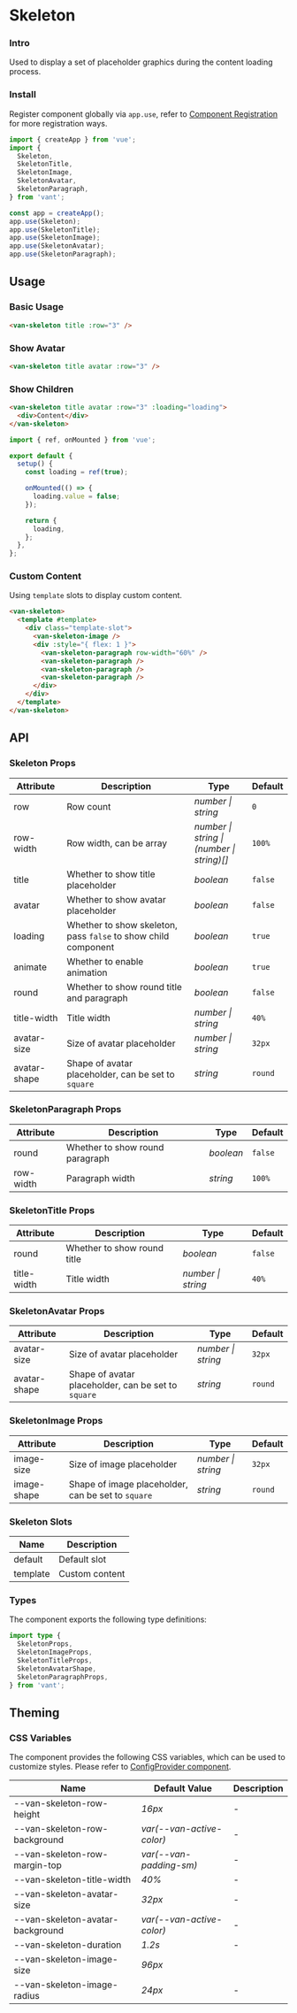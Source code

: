 # Skeleton

### Intro

Used to display a set of placeholder graphics during the content loading process.

### Install

Register component globally via `app.use`, refer to [Component Registration](#/en-US/advanced-usage#zu-jian-zhu-ce) for more registration ways.

```js
import { createApp } from 'vue';
import {
  Skeleton,
  SkeletonTitle,
  SkeletonImage,
  SkeletonAvatar,
  SkeletonParagraph,
} from 'vant';

const app = createApp();
app.use(Skeleton);
app.use(SkeletonTitle);
app.use(SkeletonImage);
app.use(SkeletonAvatar);
app.use(SkeletonParagraph);
```

## Usage

### Basic Usage

```html
<van-skeleton title :row="3" />
```

### Show Avatar

```html
<van-skeleton title avatar :row="3" />
```

### Show Children

```html
<van-skeleton title avatar :row="3" :loading="loading">
  <div>Content</div>
</van-skeleton>
```

```js
import { ref, onMounted } from 'vue';

export default {
  setup() {
    const loading = ref(true);

    onMounted(() => {
      loading.value = false;
    });

    return {
      loading,
    };
  },
};
```

### Custom Content

Using `template` slots to display custom content.

```html
<van-skeleton>
  <template #template>
    <div class="template-slot">
      <van-skeleton-image />
      <div :style="{ flex: 1 }">
        <van-skeleton-paragraph row-width="60%" />
        <van-skeleton-paragraph />
        <van-skeleton-paragraph />
        <van-skeleton-paragraph />
      </div>
    </div>
  </template>
</van-skeleton>
```

## API

### Skeleton Props

| Attribute | Description | Type | Default |
| --- | --- | --- | --- |
| row | Row count | _number \| string_ | `0` |
| row-width | Row width, can be array | _number \| string \|<br>(number \| string)[]_ | `100%` |
| title | Whether to show title placeholder | _boolean_ | `false` |
| avatar | Whether to show avatar placeholder | _boolean_ | `false` |
| loading | Whether to show skeleton, pass `false` to show child component | _boolean_ | `true` |
| animate | Whether to enable animation | _boolean_ | `true` |
| round | Whether to show round title and paragraph | _boolean_ | `false` |
| title-width | Title width | _number \| string_ | `40%` |
| avatar-size | Size of avatar placeholder | _number \| string_ | `32px` |
| avatar-shape | Shape of avatar placeholder, can be set to `square` | _string_ | `round` |

### SkeletonParagraph Props

| Attribute | Description                     | Type      | Default |
| --------- | ------------------------------- | --------- | ------- |
| round     | Whether to show round paragraph | _boolean_ | `false` |
| row-width | Paragraph width                 | _string_  | `100%`  |

### SkeletonTitle Props

| Attribute   | Description                 | Type               | Default |
| ----------- | --------------------------- | ------------------ | ------- |
| round       | Whether to show round title | _boolean_          | `false` |
| title-width | Title width                 | _number \| string_ | `40%`   |

### SkeletonAvatar Props

| Attribute | Description | Type | Default |
| --- | --- | --- | --- |
| avatar-size | Size of avatar placeholder | _number \| string_ | `32px` |
| avatar-shape | Shape of avatar placeholder, can be set to `square` | _string_ | `round` |

### SkeletonImage Props

| Attribute | Description | Type | Default |
| --- | --- | --- | --- |
| image-size | Size of image placeholder | _number \| string_ | `32px` |
| image-shape | Shape of image placeholder, can be set to `square` | _string_ | `round` |

### Skeleton Slots

| Name     | Description    |
| -------- | -------------- |
| default  | Default slot   |
| template | Custom content |

### Types

The component exports the following type definitions:

```ts
import type {
  SkeletonProps,
  SkeletonImageProps,
  SkeletonTitleProps,
  SkeletonAvatarShape,
  SkeletonParagraphProps,
} from 'vant';
```

## Theming

### CSS Variables

The component provides the following CSS variables, which can be used to customize styles. Please refer to [ConfigProvider component](#/en-US/config-provider).

| Name                             | Default Value             | Description |
| -------------------------------- | ------------------------- | ----------- |
| --van-skeleton-row-height        | _16px_                    | -           |
| --van-skeleton-row-background    | _var(--van-active-color)_ | -           |
| --van-skeleton-row-margin-top    | _var(--van-padding-sm)_   | -           |
| --van-skeleton-title-width       | _40%_                     | -           |
| --van-skeleton-avatar-size       | _32px_                    | -           |
| --van-skeleton-avatar-background | _var(--van-active-color)_ | -           |
| --van-skeleton-duration          | _1.2s_                    | -           |
| --van-skeleton-image-size        | _96px_                    |
| --van-skeleton-image-radius      | _24px_                    | -           |
